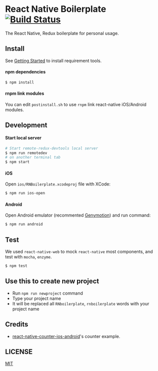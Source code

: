 # React Native Boilerplate [![Build Status](https://travis-ci.org/jhen0409/react-native-boilerplate.svg)](https://travis-ci.org/jhen0409/react-native-boilerplate)

The React Native, Redux boilerplate for personal usage.

## Install

See [Getting Started](https://facebook.github.io/react-native/docs/getting-started.html) to install requirement tools.

#### npm dependencies

```bash
$ npm install
```

#### rnpm link modules

You can edit `postinstall.sh` to use `rnpm` link react-native iOS/Android modules.

## Development

#### Start local server

```bash
# Start remote-redux-devtools local server
$ npm run remotedev
# on another terminal tab
$ npm start
```

#### iOS

Open `ios/RNBoilerplate.xcodeproj` file with XCode:

```bash
$ npm run ios-open
```

#### Android

Open Android emulator (recommented [Genymotion](https://www.genymotion.com)) and run command:

```bash
$ npm run android
```

## Test

We used `react-native-web` to mock `react-native` most components, and test with `mocha`, `enzyme`.

```bash
$ npm test
```

## Use this to create new project

* Run `npm run newproject` command
* Type your project name
* It will be replaced all `RNboilerplate`, `rnboilerplate` words with your project name

## Credits

* [react-native-counter-ios-android](https://github.com/chentsulin/react-native-counter-ios-android)'s counter example.

## LICENSE

[MIT](LICENSE)